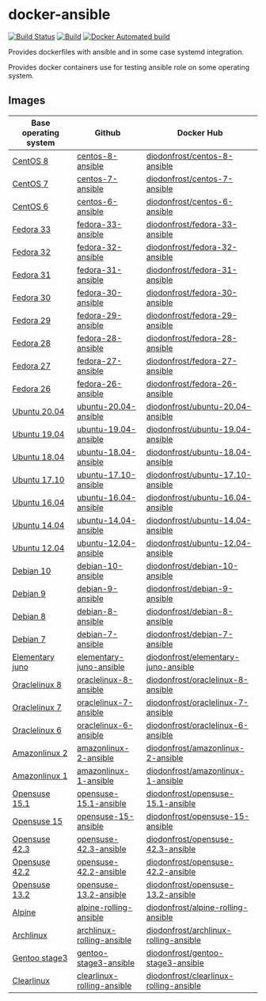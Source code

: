 # docker-ansible

[![Build Status](https://travis-ci.com/diodonfrost/docker-ansible.svg?branch=master)](https://travis-ci.com/diodonfrost/docker-ansible)
[![Build](https://github.com/diodonfrost/docker-ansible/workflows/Build/badge.svg)](https://github.com/diodonfrost/docker-ansible/actions)
[![Docker Automated build](https://img.shields.io/docker/automated/diodonfrost/centos-7-ansible.svg?maxAge=2592000)](https://hub.docker.com/r/diodonfrost/centos-7-ansible/)

Provides dockerfiles with ansible and in some case systemd integration.

Provides docker containers use for testing ansible role on some operating system.

## Images

| Base operating system         | Github                         | Docker Hub                                 |
| ----------------------------- | ------------------------------ | ------------------------------------------ |
| [CentOS 8][CentOS]            | [centos-8-ansible][]           | [diodonfrost/centos-8-ansible][]           |
| [CentOS 7][CentOS]            | [centos-7-ansible][]           | [diodonfrost/centos-7-ansible][]           |
| [CentOS 6][CentOS]            | [centos-6-ansible][]           | [diodonfrost/centos-6-ansible][]           |
| [Fedora 33][Fedora]           | [fedora-33-ansible][]          | [diodonfrost/fedora-33-ansible][]          |
| [Fedora 32][Fedora]           | [fedora-32-ansible][]          | [diodonfrost/fedora-32-ansible][]          |
| [Fedora 31][Fedora]           | [fedora-31-ansible][]          | [diodonfrost/fedora-31-ansible][]          |
| [Fedora 30][Fedora]           | [fedora-30-ansible][]          | [diodonfrost/fedora-30-ansible][]          |
| [Fedora 29][Fedora]           | [fedora-29-ansible][]          | [diodonfrost/fedora-29-ansible][]          |
| [Fedora 28][Fedora]           | [fedora-28-ansible][]          | [diodonfrost/fedora-28-ansible][]          |
| [Fedora 27][Fedora]           | [fedora-27-ansible][]          | [diodonfrost/fedora-27-ansible][]          |
| [Fedora 26][Fedora]           | [fedora-26-ansible][]          | [diodonfrost/fedora-26-ansible][]          |
| [Ubuntu 20.04][Ubuntu]        | [ubuntu-20.04-ansible][]       | [diodonfrost/ubuntu-20.04-ansible][]       |
| [Ubuntu 19.04][Ubuntu]        | [ubuntu-19.04-ansible][]       | [diodonfrost/ubuntu-19.04-ansible][]       |
| [Ubuntu 18.04][Ubuntu]        | [ubuntu-18.04-ansible][]       | [diodonfrost/ubuntu-18.04-ansible][]       |
| [Ubuntu 17.10][Ubuntu]        | [ubuntu-17.10-ansible][]       | [diodonfrost/ubuntu-17.10-ansible][]       |
| [Ubuntu 16.04][Ubuntu]        | [ubuntu-16.04-ansible][]       | [diodonfrost/ubuntu-16.04-ansible][]       |
| [Ubuntu 14.04][Ubuntu]        | [ubuntu-14.04-ansible][]       | [diodonfrost/ubuntu-14.04-ansible][]       |
| [Ubuntu 12.04][Ubuntu]        | [ubuntu-12.04-ansible][]       | [diodonfrost/ubuntu-12.04-ansible][]       |
| [Debian 10][Debian]           | [debian-10-ansible][]          | [diodonfrost/debian-10-ansible][]          |
| [Debian 9][Debian]            | [debian-9-ansible][]           | [diodonfrost/debian-9-ansible][]           |
| [Debian 8][Debian]            | [debian-8-ansible][]           | [diodonfrost/debian-8-ansible][]           |
| [Debian 7][Debian]            | [debian-7-ansible][]           | [diodonfrost/debian-7-ansible][]           |
| [Elementary juno][Elementary] | [elementary-juno-ansible][]    | [diodonfrost/elementary-juno-ansible][]    |
| [Oraclelinux 8][Oraclelinux]  | [oraclelinux-8-ansible][]      | [diodonfrost/oraclelinux-8-ansible][]      |
| [Oraclelinux 7][Oraclelinux]  | [oraclelinux-7-ansible][]      | [diodonfrost/oraclelinux-7-ansible][]      |
| [Oraclelinux 6][Oraclelinux]  | [oraclelinux-6-ansible][]      | [diodonfrost/oraclelinux-6-ansible][]      |
| [Amazonlinux 2][Amazonlinux]  | [amazonlinux-2-ansible][]      | [diodonfrost/amazonlinux-2-ansible][]      |
| [Amazonlinux 1][Amazonlinux]  | [amazonlinux-1-ansible][]      | [diodonfrost/amazonlinux-1-ansible][]      |
| [Opensuse 15.1][Opensuse]     | [opensuse-15.1-ansible][]      | [diodonfrost/opensuse-15.1-ansible][]      |
| [Opensuse 15][Opensuse]       | [opensuse-15-ansible][]        | [diodonfrost/opensuse-15-ansible][]        |
| [Opensuse 42.3][Opensuse]     | [opensuse-42.3-ansible][]      | [diodonfrost/opensuse-42.3-ansible][]      |
| [Opensuse 42.2][Opensuse]     | [opensuse-42.2-ansible][]      | [diodonfrost/opensuse-42.2-ansible][]      |
| [Opensuse 13.2][Opensuse]     | [opensuse-13.2-ansible][]      | [diodonfrost/opensuse-13.2-ansible][]      |
| [Alpine][Alpine]              | [alpine-rolling-ansible][]     | [diodonfrost/alpine-rolling-ansible][]     |
| [Archlinux][Archlinux]        | [archlinux-rolling-ansible][]  | [diodonfrost/archlinux-rolling-ansible][]  |
| [Gentoo stage3][Gentoo]       | [gentoo-stage3-ansible][]      | [diodonfrost/gentoo-stage3-ansible][]      |
| [Clearlinux][Clearlinux]      | [clearlinux-rolling-ansible][] | [diodonfrost/clearlinux-rolling-ansible][] |

[Centos]: https://hub.docker.com/_/centos/
[Fedora]: https://hub.docker.com/_/fedora/
[Ubuntu]: https://hub.docker.com/_/ubuntu/
[Debian]: https://hub.docker.com/_/debian/
[Elementary]: https://hub.docker.com/r/elementary/docker
[Oraclelinux]: https://hub.docker.com/_/oraclelinux/
[Amazonlinux]: https://hub.docker.com/_/amazonlinux/
[Opensuse]: https://hub.docker.com/_/opensuse/
[Alpine]: https://hub.docker.com/_/alpine
[Archlinux]: https://hub.docker.com/r/base/archlinux/
[Gentoo]: https://hub.docker.com/r/gentoo/stage3-amd64/
[Clearlinux]: https://hub.docker.com/_/clearlinux

[centos-8-ansible]: https://github.com/diodonfrost/docker-ansible/blob/master/centos-8-ansible/Dockerfile.centos-8
[centos-7-ansible]: https://github.com/diodonfrost/docker-ansible/blob/master/centos-7-ansible/Dockerfile.centos-7
[centos-6-ansible]: https://github.com/diodonfrost/docker-ansible/blob/master/centos-6-ansible/Dockerfile.centos-6
[fedora-33-ansible]: https://github.com/diodonfrost/docker-ansible/blob/master/fedora-33-ansible/Dockerfile.fedora-33
[fedora-32-ansible]: https://github.com/diodonfrost/docker-ansible/blob/master/fedora-32-ansible/Dockerfile.fedora-32
[fedora-31-ansible]: https://github.com/diodonfrost/docker-ansible/blob/master/fedora-31-ansible/Dockerfile.fedora-31
[fedora-30-ansible]: https://github.com/diodonfrost/docker-ansible/blob/master/fedora-30-ansible/Dockerfile.fedora-30
[fedora-29-ansible]: https://github.com/diodonfrost/docker-ansible/blob/master/fedora-29-ansible/Dockerfile.fedora-29
[fedora-28-ansible]: https://github.com/diodonfrost/docker-ansible/blob/master/fedora-28-ansible/Dockerfile.fedora-28
[fedora-27-ansible]: https://github.com/diodonfrost/docker-ansible/blob/master/fedora-27-ansible/Dockerfile.fedora-27
[fedora-26-ansible]: https://github.com/diodonfrost/docker-ansible/blob/master/fedora-26-ansible/Dockerfile.fedora-28
[ubuntu-20.04-ansible]: https://github.com/diodonfrost/docker-ansible/blob/master/ubuntu-20.04-ansible/Dockerfile.ubuntu-20.04
[ubuntu-19.04-ansible]: https://github.com/diodonfrost/docker-ansible/blob/master/ubuntu-19.04-ansible/Dockerfile.ubuntu-19.04
[ubuntu-18.04-ansible]: https://github.com/diodonfrost/docker-ansible/blob/master/ubuntu-18.04-ansible/Dockerfile.ubuntu-18.04
[ubuntu-17.10-ansible]: https://github.com/diodonfrost/docker-ansible/blob/master/ubuntu-17.10-ansible/Dockerfile.ubuntu-17.10
[ubuntu-16.04-ansible]: https://github.com/diodonfrost/docker-ansible/blob/master/ubuntu-16.04-ansible/Dockerfile.ubuntu-16.04
[ubuntu-14.04-ansible]: https://github.com/diodonfrost/docker-ansible/blob/master/ubuntu-14.04-ansible/Dockerfile.ubuntu-14.04
[ubuntu-12.04-ansible]: https://github.com/diodonfrost/docker-ansible/blob/master/ubuntu-12.04-ansible/Dockerfile.ubuntu-12.04
[debian-10-ansible]: https://github.com/diodonfrost/docker-ansible/blob/master/debian-10-ansible/Dockerfile.debian-10
[debian-9-ansible]: https://github.com/diodonfrost/docker-ansible/blob/master/debian-9-ansible/Dockerfile.debian-9
[debian-8-ansible]: https://github.com/diodonfrost/docker-ansible/blob/master/debian-8-ansible/Dockerfile.debian-8
[debian-7-ansible]: https://github.com/diodonfrost/docker-ansible/blob/master/debian-7-ansible/Dockerfile.debian-7
[elementary-juno-ansible]: https://github.com/diodonfrost/docker-ansible/blob/master/elementary-juno-ansible/Dockerfile.elementary-juno
[oraclelinux-8-ansible]: https://github.com/diodonfrost/docker-ansible/blob/master/oraclelinux-8-ansible/Dockerfile.oraclelinux-8
[oraclelinux-7-ansible]: https://github.com/diodonfrost/docker-ansible/blob/master/oraclelinux-7-ansible/Dockerfile.oraclelinux-7
[oraclelinux-6-ansible]: https://github.com/diodonfrost/docker-ansible/blob/master/oraclelinux-6-ansible/Dockerfile.oraclelinux-6
[amazonlinux-2-ansible]: https://github.com/diodonfrost/docker-ansible/blob/master/amazonlinux-2-ansible/Dockerfile.amazonlinux-2
[amazonlinux-1-ansible]: https://github.com/diodonfrost/docker-ansible/blob/master/amazonlinux-1-ansible/Dockerfile.amazonlinux-1
[opensuse-15.1-ansible]: https://github.com/diodonfrost/docker-ansible/blob/master/opensuse-15.1-ansible/Dockerfile.opensuse-15.1
[opensuse-15-ansible]: https://github.com/diodonfrost/docker-ansible/blob/master/opensuse-15-ansible/Dockerfile.opensuse-15
[opensuse-42.3-ansible]: https://github.com/diodonfrost/docker-ansible/blob/master/opensuse-42.3-ansible/Dockerfile.opensuse-42.3
[opensuse-42.2-ansible]: https://github.com/diodonfrost/docker-ansible/blob/master/opensuse-42.2-ansible/Dockerfile.opensuse-42.2
[opensuse-13.2-ansible]: https://github.com/diodonfrost/docker-ansible/blob/master/opensuse-13.2-ansible/Dockerfile.opensuse-13.2
[alpine-rolling-ansible]: https://github.com/diodonfrost/docker-ansible/blob/master/alpine-rolling-ansible/Dockerfile.alpine-rolling
[archlinux-rolling-ansible]: https://github.com/diodonfrost/docker-ansible/blob/master/archlinux-rolling-ansible/Dockerfile.archlinux-rolling
[gentoo-stage3-ansible]: https://github.com/diodonfrost/docker-ansible/blob/master/gentoo-stage3-ansible/Dockerfile.gentoo-stage3
[clearlinux-rolling-ansible]: https://github.com/diodonfrost/docker-ansible/blob/master/clearlinux-rolling-ansible/Dockerfile.clearlinux-rolling

[diodonfrost/centos-8-ansible]: https://hub.docker.com/r/diodonfrost/centos-8-ansible
[diodonfrost/centos-7-ansible]: https://hub.docker.com/r/diodonfrost/centos-7-ansible
[diodonfrost/centos-6-ansible]: https://hub.docker.com/r/diodonfrost/centos-6-ansible
[diodonfrost/fedora-33-ansible]: https://hub.docker.com/r/diodonfrost/fedora-33-ansible
[diodonfrost/fedora-32-ansible]: https://hub.docker.com/r/diodonfrost/fedora-32-ansible
[diodonfrost/fedora-31-ansible]: https://hub.docker.com/r/diodonfrost/fedora-31-ansible
[diodonfrost/fedora-30-ansible]: https://hub.docker.com/r/diodonfrost/fedora-30-ansible
[diodonfrost/fedora-29-ansible]: https://hub.docker.com/r/diodonfrost/fedora-29-ansible
[diodonfrost/fedora-28-ansible]: https://hub.docker.com/r/diodonfrost/fedora-28-ansible
[diodonfrost/fedora-27-ansible]: https://hub.docker.com/r/diodonfrost/fedora-27-ansible
[diodonfrost/fedora-26-ansible]: https://hub.docker.com/r/diodonfrost/fedora-26-ansible
[diodonfrost/ubuntu-20.04-ansible]: https://hub.docker.com/r/diodonfrost/ubuntu-20.04-ansible
[diodonfrost/ubuntu-19.04-ansible]: https://hub.docker.com/r/diodonfrost/ubuntu-19.04-ansible
[diodonfrost/ubuntu-18.04-ansible]: https://hub.docker.com/r/diodonfrost/ubuntu-18.04-ansible
[diodonfrost/ubuntu-17.10-ansible]: https://hub.docker.com/r/diodonfrost/ubuntu-17.10-ansible
[diodonfrost/ubuntu-16.04-ansible]: https://hub.docker.com/r/diodonfrost/ubuntu-16.04-ansible
[diodonfrost/ubuntu-14.04-ansible]: https://hub.docker.com/r/diodonfrost/ubuntu-14.04-ansible
[diodonfrost/ubuntu-12.04-ansible]: https://hub.docker.com/r/diodonfrost/ubuntu-12.04-ansible
[diodonfrost/debian-10-ansible]: https://hub.docker.com/r/diodonfrost/debian-10-ansible
[diodonfrost/debian-9-ansible]: https://hub.docker.com/r/diodonfrost/debian-9-ansible
[diodonfrost/debian-8-ansible]: https://hub.docker.com/r/diodonfrost/debian-8-ansible
[diodonfrost/debian-7-ansible]: https://hub.docker.com/r/diodonfrost/debian-7-ansible
[diodonfrost/elementary-juno-ansible]: https://hub.docker.com/r/diodonfrost/elementary-juno-ansible
[diodonfrost/oraclelinux-8-ansible]: https://hub.docker.com/r/diodonfrost/oraclelinux-8-ansible
[diodonfrost/oraclelinux-7-ansible]: https://hub.docker.com/r/diodonfrost/oraclelinux-7-ansible
[diodonfrost/oraclelinux-6-ansible]: https://hub.docker.com/r/diodonfrost/oraclelinux-6-ansible
[diodonfrost/amazonlinux-2-ansible]: https://hub.docker.com/r/diodonfrost/amazonlinux-2-ansible
[diodonfrost/amazonlinux-1-ansible]: https://hub.docker.com/r/diodonfrost/oraclelinux-1-ansible
[diodonfrost/opensuse-15.1-ansible]:  https://hub.docker.com/r/diodonfrost/opensuse-15.1-ansible
[diodonfrost/opensuse-15-ansible]:  https://hub.docker.com/r/diodonfrost/opensuse-15-ansible
[diodonfrost/opensuse-42.3-ansible]:  https://hub.docker.com/r/diodonfrost/opensuse-42.3-ansible
[diodonfrost/opensuse-42.2-ansible]:  https://hub.docker.com/r/diodonfrost/opensuse-42.2-ansible
[diodonfrost/opensuse-13.2-ansible]:  https://hub.docker.com/r/diodonfrost/opensuse-13.2-ansible
[diodonfrost/alpine-rolling-ansible]: https://hub.docker.com/r/diodonfrost/alpine-rolling-ansible
[diodonfrost/archlinux-rolling-ansible]: https://hub.docker.com/r/diodonfrost/archlinux-rolling-ansible
[diodonfrost/gentoo-stage3-ansible]: https://hub.docker.com/r/diodonfrost/gentoo-stage3-ansible
[diodonfrost/clearlinux-rolling-ansible]: https://hub.docker.com/r/diodonfrost/clearlinux-rolling-ansible
